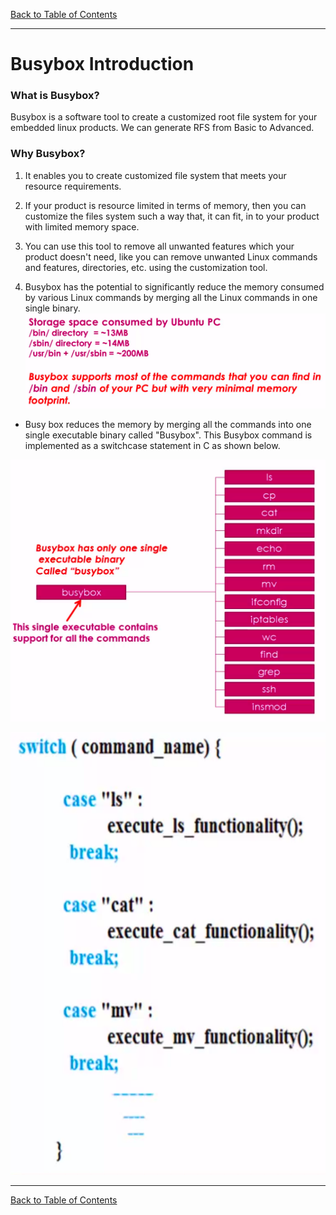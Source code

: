 [Back to Table of Contents](../Notes.md)
***

# Busybox Introduction

### What is Busybox?

Busybox is a software tool to create a customized root file system for your embedded linux products. We can generate RFS from Basic to Advanced.

### Why Busybox?

1. It enables you to create customized file system that meets your resource requirements.

2. If your product is resource limited in terms of memory, then you can customize the files system such a way that, it can fit, in to your product with limited memory space.

3. You can use this tool to remove all unwanted features which your product doesn't need, like you can remove unwanted Linux commands and features, directories, etc. using the customization tool.

4. Busybox has the potential to significantly reduce the memory consumed by various Linux commands by merging all the Linux commands in one single binary.
![Busybox Characteristics](../Images/BusyboxCharacteristics.png)
* Busy box reduces the memory by merging all the commands into one single executable binary called "Busybox". This Busybox command is implemented as a switchcase statement in C as shown below.

![Busybox Command](../Images/BusyboxCommand.png)

![Busybox Command](../Images/SwitchCaseImplementation.png)

***

[Back to Table of Contents](../Notes.md)

